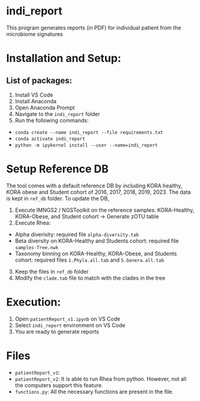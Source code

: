 # indi_report
This program generates reports (in PDF) for individual patient from the microbiome signatures

# Installation and Setup:
## List of packages:
1) Install VS Code
2) Install Anaconda
3) Open Anaconda Prompt
4) Navigate to the `indi_report` folder
5) Run the following commands:
  - `conda create --name indi_report --file requirements.txt`
  - `conda activate indi_report`
  - `python -m ipykernel install --user --name=indi_report`

# Setup Reference DB
The tool comes with a default reference DB by including KORA healthy, KORA obese and Student cohort of 2016, 2017, 2018, 2019, 2023.
The data is kept in `ref_db` folder.
To update the DB,
1) Execute IMNGS2 / NGSToolkit on the reference samples: KORA-Healthy, KORA-Obese, and Student cohort -> Generate zOTU table
2) Execute Rhea:
  - Alpha diverisity: required file `alpha-diversity.tab`
  - Beta diversity on KORA-Healthy and Students cohort: required file `samples-Tree.nwk`
  - Taxonomy binning on KORA-Healthy, KORA-Obese, and Students cohort: required files `1.Phyla.all.tab` and `5.Genera.all.tab`
3) Keep the files in `ref_db` folder
4) Modify the `clade.tab` file to match with the clades in the tree

# Execution:
1) Open `patientReport_v1.ipynb` on VS Code
2) Select `indi_report` environment on VS Code
3) You are ready to generate reports

# Files
- `patientReport_v1`: 
- `patientReport_v2`: It is able to run Rhea from python. However, not all the computers support this feature.
- `functions.py`: All the necessary functions are present in the file. 
